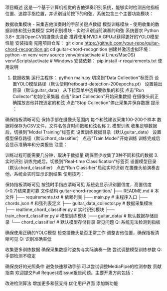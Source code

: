 项目概述
这是一个基于计算机视觉的吉他弹奏识别系统，能够实时检测吉他指板位置、追踪手指位置，并识别当前按下的和弦。系统包含三个主要功能模块：

​​数据收集模块​​ - 采集吉他演奏时的手部关键点数据
​​模型训练模块​​ - 使用收集的数据训练和弦分类模型
​​实时识别模块​​ - 实时识别当前演奏的和弦
系统要求
Python 3.8+
支持OpenCV的摄像头设备
推荐使用NVIDIA GPU以获得更好的YOLO模型性能
安装指南
克隆项目仓库：
git clone https://github.com/your-repo/guitar-chord-recognition.git
cd guitar-chord-recognition
创建并激活虚拟环境：
python -m venv venv
source venv/bin/activate  # Linux/MacOS)
venv\Scripts\activate  # Windows
安装依赖：
pip install -r requirements.txt
使用说明
1. 数据收集
运行主程序：
python main.py
切换到"Data Collection"标签页
设置YOLO模型路径（默认使用fretboard-detection-200epochs.pt）
设置输出目录（默认guitar_data）
从下拉菜单中选择要收集的和弦
点击"Run Collector"初始化采集器
点击"Start Collection"开始采集数据
在摄像头前正确摆放吉他并按选定的和弦
点击"Stop Collection"停止采集并保存数据
​​提示​​：

确保指板清晰可见
保持手部在摄像头范围内
每个和弦建议采集100-200个样本
数据将保存为CSV文件，文件名包含时间戳和和弦名称
2. 模型训练
收集足够数据后，切换到"Model Training"标签页
设置训练数据目录（默认guitar_data）
设置模型保存路径（默认chord_classifier）
点击"Train Model"开始训练
训练完成后会显示准确率和分类报告
​​注意​​：

训练过程可能需要几分钟，取决于数据量
确保至少收集了3种不同和弦的数据
3. 实时识别
训练完成后，切换到"Real-time Classification"标签页
设置模型目录（默认chord_classifier）
点击"Run Classifier"启动实时识别
在摄像头前演奏吉他，系统会实时显示识别结果
​​使用技巧​​：

保持指板清晰可见
按弦时手指应清晰可见
系统会显示识别置信度，高置信度(>0.7)结果更可靠
文件结构
guitar-chord-recognition/
├── README.md               # 本文件
├── requirements.txt        # 依赖列表
├── main.py                 # 主程序入口
├── chords.json             # 和弦列表定义
├── guitar_data_collector.py # 数据采集模块
├── realtime_chord_classifier.py # 实时识别模块
├── train_chord_classifier.py # 模型训练模块
├── guitar_data/            # 默认数据存储目录
└── chord_classifier/       # 默认模型存储目录
常见问题
​​Q: 系统无法检测到指板​​

确保使用正确的YOLO模型
检查摄像头是否正常工作
调整吉他位置，确保指板清晰可见
​​Q: 识别准确率低​​

收集更多训练数据
确保采集数据时姿势与实际演奏一致
尝试调整模型训练参数
​​Q: 手部检测不稳定​​

确保良好的光照条件
避免快速移动手部
可以尝试调整MediaPipe的检测参数
贡献指南
欢迎提交Pull Request或Issue报告问题。主要开发方向包括：

改进检测算法
增加更多和弦支持
优化用户界面
添加新功能
